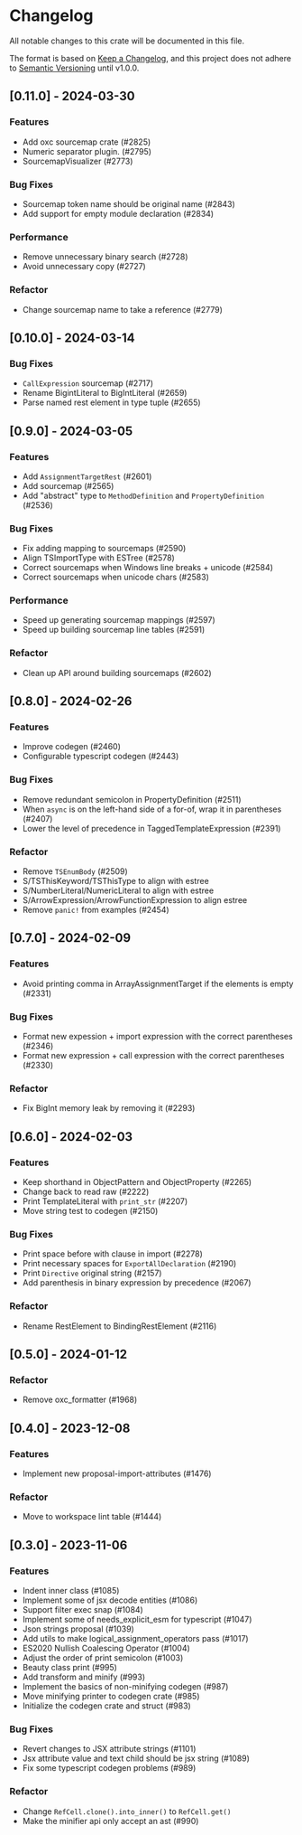 # Changelog

All notable changes to this crate will be documented in this file.

The format is based on [Keep a Changelog](https://keepachangelog.com/en/1.0.0/),
and this project does not adhere to [Semantic Versioning](https://semver.org/spec/v2.0.0.html) until v1.0.0.

## [0.11.0] - 2024-03-30

### Features

- Add oxc sourcemap crate (#2825)
- Numeric separator plugin. (#2795)
- SourcemapVisualizer (#2773)

### Bug Fixes

- Sourcemap token name should be original name (#2843)
- Add support for empty module declaration (#2834)

### Performance

- Remove unnecessary binary search (#2728)
- Avoid unnecessary copy (#2727)

### Refactor

- Change sourcemap name to take a reference (#2779)

## [0.10.0] - 2024-03-14

### Bug Fixes

- `CallExpression` sourcemap (#2717)
- Rename BigintLiteral to BigIntLiteral (#2659)
- Parse named rest element in type tuple (#2655)

## [0.9.0] - 2024-03-05

### Features

- Add `AssignmentTargetRest` (#2601)
- Add sourcemap (#2565)
- Add "abstract" type to `MethodDefinition` and `PropertyDefinition` (#2536)

### Bug Fixes

- Fix adding mapping to sourcemaps (#2590)
- Align TSImportType with ESTree (#2578)
- Correct sourcemaps when Windows line breaks + unicode (#2584)
- Correct sourcemaps when unicode chars (#2583)

### Performance

- Speed up generating sourcemap mappings (#2597)
- Speed up building sourcemap line tables (#2591)

### Refactor

- Clean up API around building sourcemaps (#2602)

## [0.8.0] - 2024-02-26

### Features

- Improve codegen (#2460)
- Configurable typescript codegen (#2443)

### Bug Fixes

- Remove redundant semicolon in PropertyDefinition (#2511)
- When `async` is on the left-hand side of a for-of, wrap it in parentheses (#2407)
- Lower the level of precedence in TaggedTemplateExpression (#2391)

### Refactor

- Remove `TSEnumBody` (#2509)
- S/TSThisKeyword/TSThisType to align with estree
- S/NumberLiteral/NumericLiteral to align with estree
- S/ArrowExpression/ArrowFunctionExpression to align estree
- Remove `panic!` from examples (#2454)

## [0.7.0] - 2024-02-09

### Features

- Avoid printing comma in ArrayAssignmentTarget if the elements is empty (#2331)

### Bug Fixes

- Format new expession + import expression with the correct parentheses (#2346)
- Format new expression + call expression with the correct parentheses (#2330)

### Refactor

- Fix BigInt memory leak by removing it (#2293)

## [0.6.0] - 2024-02-03

### Features

- Keep shorthand in ObjectPattern and ObjectProperty (#2265)
- Change back to read raw (#2222)
- Print TemplateLiteral with `print_str` (#2207)
- Move string test to codegen (#2150)

### Bug Fixes

- Print space before with clause in import (#2278)
- Print necessary spaces for `ExportAllDeclaration` (#2190)
- Print `Directive` original string (#2157)
- Add parenthesis in binary expression by precedence (#2067)

### Refactor

- Rename RestElement to BindingRestElement (#2116)

## [0.5.0] - 2024-01-12

### Refactor

- Remove oxc_formatter (#1968)

## [0.4.0] - 2023-12-08

### Features

- Implement new proposal-import-attributes (#1476)

### Refactor

- Move to workspace lint table (#1444)

## [0.3.0] - 2023-11-06

### Features

- Indent inner class (#1085)
- Implement some of jsx decode entities (#1086)
- Support filter exec snap (#1084)
- Implement some of needs_explicit_esm for typescript (#1047)
- Json strings proposal (#1039)
- Add utils to make logical_assignment_operators pass (#1017)
- ES2020 Nullish Coalescing Operator (#1004)
- Adjust the order of print semicolon (#1003)
- Beauty class print (#995)
- Add transform and minify (#993)
- Implement the basics of non-minifying codegen (#987)
- Move minifying printer to codegen crate (#985)
- Initialize the codegen crate and struct (#983)

### Bug Fixes

- Revert changes to JSX attribute strings (#1101)
- Jsx attribute value and text child should be jsx string (#1089)
- Fix some typescript codegen problems (#989)

### Refactor

- Change `RefCell.clone().into_inner()` to `RefCell.get()`
- Make the minifier api only accept an ast (#990)

